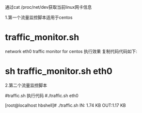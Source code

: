 通过cat /proc/net/dev获取当前linux网卡信息

1.第一个流量监控脚本适用于centos
# traffic_monitor.sh
network eth0 traffic monitor   for centos
执行效果
复制代码代码如下:
# sh traffic_monitor.sh eth0

2.第二个流量监控脚本

#traffic.sh
执行代码
#./traffic.sh eth0

[root@localhost hbshell]# ./traffic.sh 
IN: 1.74 KB
OUT:1.17 KB
